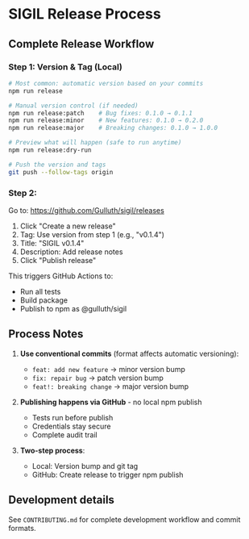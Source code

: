 # SIGIL Release Process

## Complete Release Workflow

### Step 1: Version & Tag (Local)
```bash
# Most common: automatic version based on your commits
npm run release

# Manual version control (if needed)
npm run release:patch    # Bug fixes: 0.1.0 → 0.1.1
npm run release:minor    # New features: 0.1.0 → 0.2.0  
npm run release:major    # Breaking changes: 0.1.0 → 1.0.0

# Preview what will happen (safe to run anytime)
npm run release:dry-run

# Push the version and tags
git push --follow-tags origin
```

### Step 2:
Go to: https://github.com/Gulluth/sigil/releases
1. Click "Create a new release"
2. Tag: Use version from step 1 (e.g., "v0.1.4")
3. Title: "SIGIL v0.1.4"
4. Description: Add release notes
5. Click "Publish release"

This triggers GitHub Actions to:
- Run all tests
- Build package  
- Publish to npm as @gulluth/sigil


## Process Notes
1. **Use conventional commits** (format affects automatic versioning):
   - `feat: add new feature` → minor version bump
   - `fix: repair bug` → patch version bump
   - `feat!: breaking change` → major version bump

2. **Publishing happens via GitHub** - no local npm publish
   - Tests run before publish
   - Credentials stay secure
   - Complete audit trail

3. **Two-step process**:
   - Local: Version bump and git tag
   - GitHub: Create release to trigger npm publish

## Development details

See `CONTRIBUTING.md` for complete development workflow and commit formats.
